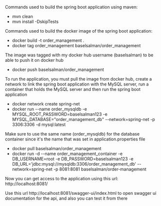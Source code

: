 Commands used to build the spring boot application using maven:
-  mvn clean
-  mvn install -DskipTests

Commands used to build the docker image of the spring boot application:
-  docker build -t order_management .
-  docker tag order_management baselsalman/order_management

The image was tagged with my docker hub username (baselsalman) to be able to push it on docker hub
-  docker push baselsalman/order_management

To run the application, you must pull the image from docker hub, create a network to link the spring boot application with the MySQL server, run a container that holds the MySQL server and then run the spring boot application
-  docker network create spring-net
-  docker run --name order_mysqldb -e MYSQL_ROOT_PASSWORD=baselsalman123 -e MYSQL_DATABASE="order_management_db" --network=spring-net -p 3306:3306 -d mysql:latest

Make sure to use the same name (order_mysqldb) for the database container since it's the name that was set in application.properties file
- docker pull baselsalman/order_management
- docker run -d --name order_management_container -e DB_USERNAME=root -e DB_PASSWORD=baselsalman123 -e DB_URL='jdbc:mysql://mysqldb:3306/order_management_db' --network=spring-net  -p 8081:8081 baselsalman/order-management

Now you can get access to the application using this url: http://localhost:8081/

Use this url http://localhost:8081/swagger-ui/index.html to open swagger ui documentation for the api, and also you can test it from there
